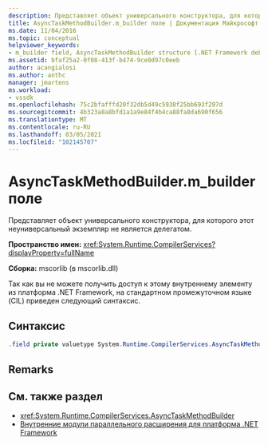 ```yaml
---
description: Представляет объект универсального конструктора, для которого этот неуниверсальный экземпляр не является делегатом.
title: AsyncTaskMethodBuilder.m_builder поле | Документация Майкрософт
ms.date: 11/04/2016
ms.topic: conceptual
helpviewer_keywords:
- m_builder field, AsyncTaskMethodBuilder structure [.NET Framework debug engines]
ms.assetid: bfaf25a2-0f08-413f-b474-9ce0d97c0eeb
author: acangialosi
ms.author: anthc
manager: jmartens
ms.workload:
- vssdk
ms.openlocfilehash: 75c2bfafffd20f32db5d49c5938f25bb693f297d
ms.sourcegitcommit: 4b323a8a8bfd1a1a9e84f4b4ca88fa8da690f656
ms.translationtype: MT
ms.contentlocale: ru-RU
ms.lasthandoff: 03/05/2021
ms.locfileid: "102145707"
---
```

# <a name="asynctaskmethodbuilderm_builder-field"></a>AsyncTaskMethodBuilder.m_builder поле
Представляет объект универсального конструктора, для которого этот неуниверсальный экземпляр не является делегатом.

 **Пространство имен:** <xref:System.Runtime.CompilerServices?displayProperty=fullName>

 **Сборка:** mscorlib (в mscorlib.dll)

 Так как вы не можете получить доступ к этому внутреннему элементу из платформа .NET Framework, на стандартном промежуточном языке (CIL) приведен следующий синтаксис.

## <a name="syntax"></a>Синтаксис

```csharp
.field private valuetype System.Runtime.CompilerServices.AsyncTaskMethodBuilder`1<valuetype System.Threading.Tasks.VoidTaskResult> m_builder
```

## <a name="remarks"></a>Remarks

## <a name="see-also"></a>См. также раздел
- <xref:System.Runtime.CompilerServices.AsyncTaskMethodBuilder>
- [Внутренние модули параллельного расширения для платформа .NET Framework](../../extensibility/debugger/parallel-extension-internals-for-the-dotnet-framework.md)
